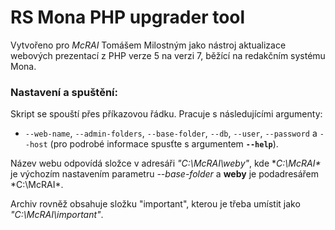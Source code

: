 # RS Mona PHP upgrader tool

Vytvořeno pro *McRAI* Tomášem Milostným jako nástroj aktualizace webových prezentací z PHP verze 5 na verzi 7, běžící na redakčním systému Mona.

### Nastavení a spuštění:

Skript se spouští přes příkazovou řádku. Pracuje s následujícími argumenty:

- ``--web-name``, ``--admin-folders``, ``--base-folder``, ``--db``, ``--user``, ``--password`` a ``--host`` (pro podrobé informace spusťte s argumentem **``--help``**).

Název webu odpovídá složce v adresáři *"C:\McRAI\weby\"*, kde **C:\McRAI\** je výchozím nastavením parametru *--base-folder* a **weby** je podadresářem *C:\McRAI\*.

Archiv rovněž obsahuje složku "important", kterou je třeba umístit jako *"C:\McRAI\important"*.
